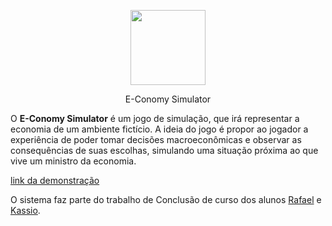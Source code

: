 
<p align="center"><img src="https://i.imgur.com/iwnsGhu.jpg" width="120"></p>

<p align="center">E-Conomy Simulator</p>

O **E-Conomy Simulator** é um jogo de simulação, que irá representar a economia de um ambiente fictício. A ideia do jogo é propor ao jogador a experiência de poder tomar decisões macroeconômicas e observar as consequências de suas escolhas, simulando uma  situação próxima ao que vive um ministro da economia.

[link da demonstração](http://ec2-3-138-138-227.us-east-2.compute.amazonaws.com "link da demonstração")

O sistema faz parte do trabalho de Conclusão de curso dos alunos [Rafael](https://github.com/gwathsule "Rafael") e [Kassio](https://github.com/kassioschaider "Kassio").
